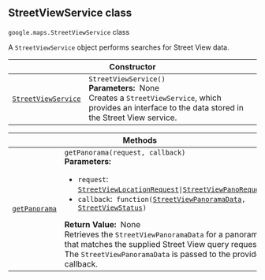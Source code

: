 
<devsite-heading text=" StreetViewService class" for="StreetViewService" level="h2" link="" toc="" back-to-top=""><h2 id="StreetViewService" is-upgraded="">StreetViewService class </h2></devsite-heading>
<p>
<code translate="no" dir="ltr"><span itemprop="path">google.maps</span>.<span itemprop="name">StreetViewService</span></code>
class
</p>
<p>A <code translate="no" dir="ltr">StreetViewService</code> object performs searches for Street View data.</p>
<div class="devsite-table-wrapper"><table class="constructors responsive" summary="class StreetViewService - Constructor">
<thead>
<tr><th colspan="2" id="StreetViewService.constructor">Constructor</th>
</tr></thead>
<tbody>
<tr>
<td><code translate="no" dir="ltr"><a class="secret-link" href="#StreetViewService.constructor"><span>StreetViewService</span></a></code></td>
<td><div><code translate="no" dir="ltr">StreetViewService()</code></div>
<div class="desc"><strong>Parameters:</strong>&nbsp; None</div>
<div class="desc">Creates a <code translate="no" dir="ltr">StreetViewService</code>, which provides an interface to the data stored in the Street View service.</div></td>
</tr>
</tbody>
</table></div>
<div class="devsite-table-wrapper"><table class="methods responsive" summary="class StreetViewService - Methods">
<thead>
<tr><th colspan="2">Methods</th>
</tr></thead>
<tbody>
<tr id="StreetViewService.getPanorama">
<td itemprop="property"><code translate="no" dir="ltr"><a class="secret-link" href="#StreetViewService.getPanorama"><span>getPanorama</span></a></code></td>
<td><div><code translate="no" dir="ltr">getPanorama(request, callback)</code></div>
<div class="desc"><strong>Parameters:</strong>&nbsp; <ul>
<li><code translate="no" dir="ltr">request</code>:&nbsp; <code translate="no" dir="ltr"><a href="StreetViewLocationRequest.md">StreetViewLocationRequest</a>|<a href="StreetViewPanoRequest.md">StreetViewPanoRequest</a></code></li>
<li><code translate="no" dir="ltr">callback</code>:&nbsp; <code translate="no" dir="ltr">function(<a href="StreetViewPanoramaData.md">StreetViewPanoramaData</a>, <a href="StreetViewStatus.md">StreetViewStatus</a>)</code></li>
</ul></div>
<div class="desc"><strong>Return Value:</strong>&nbsp; None</div>
<div class="desc">Retrieves the <code translate="no" dir="ltr">StreetViewPanoramaData</code> for a panorama that matches the supplied Street View query request. The <code translate="no" dir="ltr">StreetViewPanoramaData</code> is passed to the provided callback.</div></td>
</tr>
</tbody>
</table></div>
<script src="replace_links.js"></script>
